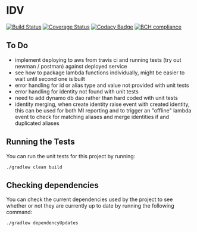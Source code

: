 # IDV

[![Build Status](https://travis-ci.org/michaelruocco/idv.svg?branch=master)](https://travis-ci.org/michaelruocco/idv)
[![Coverage Status](https://coveralls.io/repos/github/michaelruocco/idv/badge.svg?branch=master)](https://coveralls.io/github/michaelruocco/idv?branch=master)
[![Codacy Badge](https://api.codacy.com/project/badge/Grade/bf0e7c1e4ce54853bdad4570230cc33c)](https://app.codacy.com/app/michaelruocco/idv?utm_source=github.com&utm_medium=referral&utm_content=michaelruocco/idv&utm_campaign=Badge_Grade_Dashboard)
[![BCH compliance](https://bettercodehub.com/edge/badge/michaelruocco/idv?branch=master)](https://bettercodehub.com/)

## To Do

  * implement deploying to aws from travis ci and running tests (try out newman / postman) against deployed service
  * see how to package lambda functions individually, might be easier to wait until second one is built
  * error handling for id or alias type and value not provided with unit tests
  * error handling for identity not found with unit tests
  * need to add dynamo db dao rather than hard coded with unit tests
  * identity merging, when create identity raise event with created identity, this can be used
for both MI reporting and to trigger an "offline" lambda event to check for matching aliases and merge
identities if and duplicated aliases


## Running the Tests

You can run the unit tests for this project by running:

```
./gradlew clean build
```

## Checking dependencies

You can check the current dependencies used by the project to see whether
or not they are currently up to date by running the following command:

```
./gradlew dependencyUpdates
```